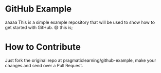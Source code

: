 GitHub Example
==============

aaaaa This is a simple example repository that will be used to show how to get started with GitHub. :smile:
this is;

How to Contribute
=================

Just fork the original repo at pragmaticlearning/github-example, make your changes and send over a Pull Request.

